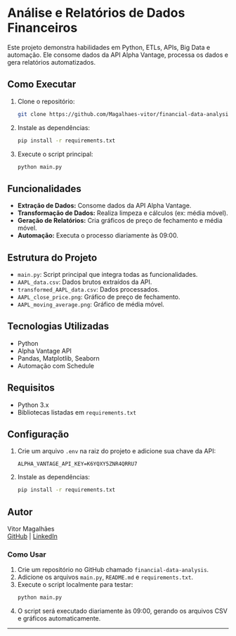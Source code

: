 # Análise e Relatórios de Dados Financeiros

Este projeto demonstra habilidades em Python, ETLs, APIs, Big Data e automação. Ele consome dados da API Alpha Vantage, processa os dados e gera relatórios automatizados.

## Como Executar

1. Clone o repositório:
   ```bash
   git clone https://github.com/Magalhaes-vitor/financial-data-analysis.git
   ```

2. Instale as dependências:
   ```bash
   pip install -r requirements.txt
   ```

3. Execute o script principal:
   ```bash
   python main.py
   ```

## Funcionalidades
- **Extração de Dados:** Consome dados da API Alpha Vantage.
- **Transformação de Dados:** Realiza limpeza e cálculos (ex: média móvel).
- **Geração de Relatórios:** Cria gráficos de preço de fechamento e média móvel.
- **Automação:** Executa o processo diariamente às 09:00.

## Estrutura do Projeto
- `main.py`: Script principal que integra todas as funcionalidades.
- `AAPL_data.csv`: Dados brutos extraídos da API.
- `transformed_AAPL_data.csv`: Dados processados.
- `AAPL_close_price.png`: Gráfico de preço de fechamento.
- `AAPL_moving_average.png`: Gráfico de média móvel.

## Tecnologias Utilizadas
- Python
- Alpha Vantage API
- Pandas, Matplotlib, Seaborn
- Automação com Schedule

## Requisitos
- Python 3.x
- Bibliotecas listadas em `requirements.txt`

## Configuração
1. Crie um arquivo `.env` na raiz do projeto e adicione sua chave da API:
   ```plaintext
   ALPHA_VANTAGE_API_KEY=K6YQXY5ZNR4QRRU7
   ```

2. Instale as dependências:
   ```bash
   pip install -r requirements.txt
   ```

## Autor
Vitor Magalhães  
[GitHub](https://github.com/Magalhaes-vitor) | [LinkedIn](https://www.linkedin.com/in/magalhaes-vitor/)

### **Como Usar**

1. Crie um repositório no GitHub chamado `financial-data-analysis`.  
2. Adicione os arquivos `main.py`, `README.md` e `requirements.txt`.  
3. Execute o script localmente para testar:  
   ```bash
   python main.py
   ```
4. O script será executado diariamente às 09:00, gerando os arquivos CSV e gráficos automaticamente.

---

